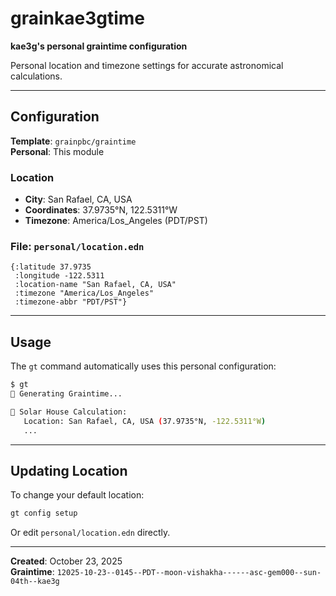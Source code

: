 # grainkae3gtime

**kae3g's personal graintime configuration**

Personal location and timezone settings for accurate astronomical calculations.

---

## Configuration

**Template**: `grainpbc/graintime`  
**Personal**: This module

### Location
- **City**: San Rafael, CA, USA
- **Coordinates**: 37.9735°N, 122.5311°W
- **Timezone**: America/Los_Angeles (PDT/PST)

### File: `personal/location.edn`
```edn
{:latitude 37.9735
 :longitude -122.5311
 :location-name "San Rafael, CA, USA"
 :timezone "America/Los_Angeles"
 :timezone-abbr "PDT/PST"}
```

---

## Usage

The `gt` command automatically uses this personal configuration:

```bash
$ gt
🌾 Generating Graintime...

🌅 Solar House Calculation:
   Location: San Rafael, CA, USA (37.9735°N, -122.5311°W)
   ...
```

---

## Updating Location

To change your default location:

```bash
gt config setup
```

Or edit `personal/location.edn` directly.

---

**Created**: October 23, 2025  
**Graintime**: `12025-10-23--0145--PDT--moon-vishakha------asc-gem000--sun-04th--kae3g`

